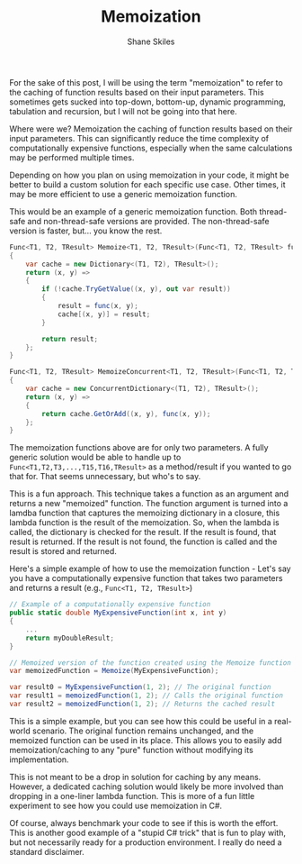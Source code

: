 ﻿---
layout: post
author: Shane Skiles
title: Memoization
tags: [c#, memoization, memoize]
---

For the sake of this post, I will be using the term "memoization" to refer to the caching of
function results based on their input parameters. This sometimes gets sucked into 
top-down, bottom-up, dynamic programming, tabulation and recursion, 
but I will not be going into that here.

Where were we? Memoization the caching of function results based on their 
input parameters. This can significantly reduce the time complexity of 
computationally expensive functions, especially when the same calculations 
may be performed multiple times.

Depending on how you plan on using memoization in your code, it might be better to
build a custom solution for each specific use case. Other times, it may be more
efficient to use a generic memoization function.

This would be an example of a generic memoization function. Both thread-safe and
non-thread-safe versions are provided. The non-thread-safe version is faster,
but... you know the rest.

```csharp
Func<T1, T2, TResult> Memoize<T1, T2, TResult>(Func<T1, T2, TResult> func)
{
    var cache = new Dictionary<(T1, T2), TResult>();
    return (x, y) =>
    {
        if (!cache.TryGetValue((x, y), out var result))
        {
            result = func(x, y);
            cache[(x, y)] = result;
        }

        return result;
    };
}

Func<T1, T2, TResult> MemoizeConcurrent<T1, T2, TResult>(Func<T1, T2, TResult> func)
{
    var cache = new ConcurrentDictionary<(T1, T2), TResult>();
    return (x, y) =>
    {
        return cache.GetOrAdd((x, y), func(x, y));
    };
}
```

The memoization functions above are for only two parameters. A fully generic solution 
would be able to handle up to `Func<T1,T2,T3,...,T15,T16,TResult>` as a 
method/result if you wanted to go that for. That seems unnecessary, but who's to say.

This is a fun approach. 
This technique takes a function as an argument and returns a new "memoized" function.
The function argument is turned into a lamdba function that captures the memoizing dictionary 
in a closure, this lambda function is the result of the memoization. So, when the lambda 
is called, the dictionary is checked for the result. If the result is found, 
that result is returned. If the result is not found, the function is called and 
the result is stored and returned.

Here's a simple example of how to use the memoization function - 
Let's say you have a computationally expensive function that takes two parameters 
and returns a result (e.g., `Func<T1, T2, TResult>`)

```csharp
// Example of a computationally expensive function
public static double MyExpensiveFunction(int x, int y)
{
    ...
    return myDoubleResult;
}

// Memoized version of the function created using the Memoize function
var memoizedFunction = Memoize(MyExpensiveFunction);

var result0 = MyExpensiveFunction(1, 2); // The original function
var result1 = memoizedFunction(1, 2); // Calls the original function
var result2 = memoizedFunction(1, 2); // Returns the cached result
```
This is a simple example, but you can see how this could be useful in a 
real-world scenario. The original function remains unchanged, and the memoized
function can be used in its place. This allows you to easily add memoization/caching
to any "pure" function without modifying its implementation.

This is not meant to be a drop in solution for caching by any means. However, a dedicated
caching solution would likely be more involved than dropping in a one-liner lambda function.
This is more of a fun little experiment to see how you could use memoization in C#.

Of course, always benchmark your code to see if this is worth the effort. 
This is another good example of a "stupid C# trick" that is fun to play with,
but not necessarily ready for a production environment. 
I really do need a standard disclaimer.